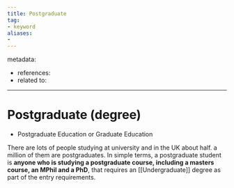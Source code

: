 ```yaml
---
title: Postgraduate
tag:
- keyword
aliases:
- 
---
```


metadata:
- references:
- related to:

---

# Postgraduate (degree)

- Postgraduate Education or Graduate Education

There are lots of people studying at university and in the UK about half. a million of them are postgraduates. In simple terms, a postgraduate student is **anyone who is studying a postgraduate course, including a masters course, an MPhil and a PhD**, that requires an [[Undergraduate]] degree as part of the entry requirements.

